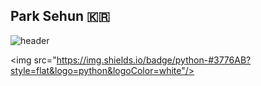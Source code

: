 ## Park Sehun 🇰🇷
![header](https://capsule-render.vercel.app/api?type=transparent&color=auto&height=300&section=header&text=Park%20Sehun's%20Github&fontSize=90)

<img src="https://img.shields.io/badge/python-#3776AB?style=flat&logo=python&logoColor=white"/>
